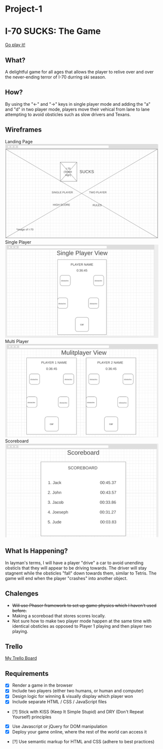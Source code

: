 # **Project-1**


# **I-70 SUCKS**: The Game

[Go play it!](https://joshrhughes.github.io/Project-1/homepage.html)



## What?
A delightful game for all ages that allows the player to relive over and over the never-ending terror of I-70 durring ski season.  

## How? 
By using the "<-" and "->" keys in single player mode and adding the "a" and "d" in two player mode, players move their vehical from lane to lane attempting to avoid obsticles such as slow drivers and Texans. 

## Wireframes

Landing Page ![picture](Landing_page.png)  
Single Player ![picture](single_player.png)   
Multi Player ![picture](multiplayer.png)   
Scoreboard ![picture](scoreboard.png)   

## What Is Happening? 

In layman's terms, I will have a player "drive" a car to avoid unending obsticls that they will appear to be driving towards.  The driver will stay stagnent while the obsticles "fall" down towards them, similar to Tetris. The game will end when the player "crashes" into another object. 

## Chalenges

 - ~~Will use Phaser framework to set up game physics which I haven't used before.~~
 - Making a scoreboad that stores scores locally.
 - Not sure how to make two player mode happen at the same time with identical obsticles as opposed to Player 1 playing and then player two playing.


## Trello

[My Trello Board](https://trello.com/b/Advm7G6D/project-1-user-stories)

## Requirements
- [x] Render a game in the browser
- [x] Include two players (either two humans, or human and computer)
- [x] Design logic for winning & visually display which player won
- [x] Include separate HTML / CSS / JavaScript files
- [?] Stick with KISS (Keep It Simple Stupid) and DRY (Don't Repeat Yourself) principles
- [x] Use Javascript or jQuery for DOM manipulation
- [x] Deploy your game online, where the rest of the world can access it
- [?] Use semantic markup for HTML and CSS (adhere to best practices)